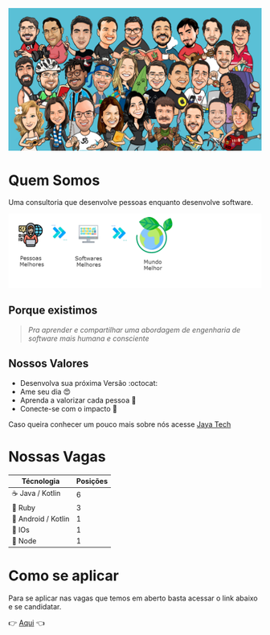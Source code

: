 ![Fluxo do que acreditamos](img/banner-1.jpg)

# Quem Somos

Uma consultoria que desenvolve pessoas enquanto desenvolve software.

![Fluxo do que acreditamos](img/Flow.png)

## Porque existimos

> _Pra aprender e compartilhar uma abordagem de engenharia de software mais humana e consciente_

## Nossos Valores 

* Desenvolva sua próxima Versão :octocat:
* Ame seu dia :heart_eyes:
* Aprenda a valorizar cada pessoa :punch:
* Conecte-se com o impacto :electric_plug:

Caso queira conhecer um pouco mais sobre nós acesse [Jaya Tech](https://jaya.tech/)

# Nossas Vagas

| Técnologia                          | Posições |
|---|---|
| :coffee: Java / Kotlin              | 6 |
| :gem: Ruby                          | 3 |
| :iphone: Android / Kotlin           | 1 |
| :iphone: IOs                        | 1 |
| 🔄 Node                               | 1 |


# Como se aplicar 

Para se aplicar nas vagas que temos em aberto basta acessar o link abaixo e se candidatar. 

:point_right: [Aqui](https://bu8bvmptgrr.typeform.com/to/JTxGpg4U) :point_left:

